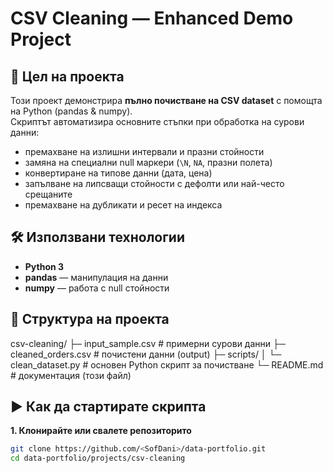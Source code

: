 # CSV Cleaning — Enhanced Demo Project

## 🎯 Цел на проекта
Този проект демонстрира **пълно почистване на CSV dataset** с помощта на Python (pandas & numpy).  
Скриптът автоматизира основните стъпки при обработка на сурови данни:  
- премахване на излишни интервали и празни стойности  
- замяна на специални null маркери (`\N`, `NA`, празни полета)  
- конвертиране на типове данни (дата, цена)  
- запълване на липсващи стойности с дефолти или най-често срещаните  
- премахване на дубликати и ресет на индекса  

## 🛠 Използвани технологии
- **Python 3**  
- **pandas** — манипулация на данни  
- **numpy** — работа с null стойности  

## 📂 Структура на проекта
csv-cleaning/
├─ input_sample.csv # примерни сурови данни
├─ cleaned_orders.csv # почистени данни (output)
├─ scripts/
│ └─ clean_dataset.py # основен Python скрипт за почистване
└─ README.md # документация (този файл)


## ▶️ Как да стартирате скрипта

**1. Клонирайте или свалете репозиторито**
```bash
git clone https://github.com/<SofDani>/data-portfolio.git
cd data-portfolio/projects/csv-cleaning